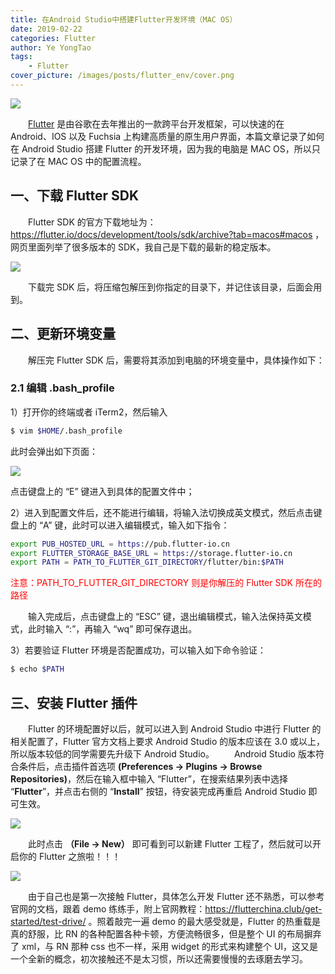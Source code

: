 ```yaml
---
title: 在Android Studio中搭建Flutter开发环境（MAC OS）
date: 2019-02-22
categories: Flutter
author: Ye YongTao
tags:
    - Flutter
cover_picture: /images/posts/flutter_env/cover.png
---
```


![](/images/posts/flutter_env/flutter.png)

&emsp;&emsp;[Flutter](https://flutter.io) 是由谷歌在去年推出的一款跨平台开发框架，可以快速的在 Android、IOS 以及 Fuchsia 上构建高质量的原生用户界面，本篇文章记录了如何在 Android Studio 搭建 Flutter 的开发环境，因为我的电脑是 MAC OS，所以只记录了在 MAC OS 中的配置流程。
## 一、下载 Flutter SDK
&emsp;&emsp;Flutter SDK 的官方下载地址为：https://flutter.io/docs/development/tools/sdk/archive?tab=macos#macos ，网页里面列举了很多版本的 SDK，我自己是下载的最新的稳定版本。

![](/images/posts/flutter_env/001.jpg)

&emsp;&emsp;下载完 SDK 后，将压缩包解压到你指定的目录下，并记住该目录，后面会用到。
## 二、更新环境变量
&emsp;&emsp;解压完 Flutter SDK 后，需要将其添加到电脑的环境变量中，具体操作如下：
### 2.1 编辑 .bash_profile
1）打开你的终端或者 iTerm2，然后输入 

```bash
$ vim $HOME/.bash_profile
```
此时会弹出如下页面：

![](/images/posts/flutter_env/002.jpg)

点击键盘上的 “E” 键进入到具体的配置文件中；

2）进入到配置文件后，还不能进行编辑，将输入法切换成英文模式，然后点击键盘上的 “A” 键，此时可以进入编辑模式，输入如下指令：

```bash
export PUB_HOSTED_URL = https://pub.flutter-io.cn
export FLUTTER_STORAGE_BASE_URL = https://storage.flutter-io.cn 
export PATH = PATH_TO_FLUTTER_GIT_DIRECTORY/flutter/bin:$PATH
```
<font color=red>注意：PATH_TO_FLUTTER_GIT_DIRECTORY 则是你解压的 Flutter SDK 所在的路径</font>

&emsp;&emsp;输入完成后，点击键盘上的 “ESC” 键，退出编辑模式，输入法保持英文模式，此时输入 “:”，再输入 “wq” 即可保存退出。

3）若要验证 Flutter 环境是否配置成功，可以输入如下命令验证：

```bash
$ echo $PATH
```

## 三、安装 Flutter 插件
&emsp;&emsp;Flutter 的环境配置好以后，就可以进入到 Android Studio 中进行 Flutter 的相关配置了，Flutter 官方文档上要求 Android Studio 的版本应该在 3.0 或以上，所以版本较低的同学需要先升级下 Android Studio。
&emsp;&emsp;Android Studio 版本符合条件后，点击插件首选项 **(Preferences -> Plugins -> Browse Repositories)**，然后在输入框中输入 “Flutter”，在搜索结果列表中选择 “**Flutter**”，并点击右侧的 “**Install**” 按钮，待安装完成再重启 Android Studio 即可生效。

![](/images/posts/flutter_env/003.jpg)

&emsp;&emsp;此时点击 **（File -> New）** 即可看到可以新建 Flutter 工程了，然后就可以开启你的 Flutter 之旅啦！！！

![](/images/posts/flutter_env/004.jpg)

&emsp;&emsp;由于自己也是第一次接触 Flutter，具体怎么开发 Flutter 还不熟悉，可以参考官网的文档，跟着 demo 练练手，附上官网教程：https://flutterchina.club/get-started/test-drive/ 。照着敲完一遍 demo 的最大感受就是，Flutter 的热重载是真的舒服，比 RN 的各种配置各种卡顿，方便流畅很多，但是整个 UI 的布局摒弃了 xml，与 RN 那种 css 也不一样，采用 widget 的形式来构建整个 UI，这又是一个全新的概念，初次接触还不是太习惯，所以还需要慢慢的去琢磨去学习。



